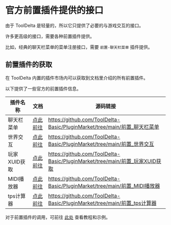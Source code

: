 # 官方前置插件提供的接口

由于 ToolDelta 是轻量的，所以它只提供了必要的与游戏交互的接口。

许多更高级的接口，需要各种前置插件提供。

比如，经典的聊天栏菜单的菜单注册接口，需要 `前置-聊天栏菜单` 插件提供。

## 前置插件的获取
在 ToolDelta 内置的插件市场内可以获取到文档里介绍的所有前置插件。

以下提供了一些官方的前置插件信息。

| 插件名称 | 文档 | 源码链接
| --- | --- | --- |
| 聊天栏菜单 | [点此前往](./聊天栏菜单) | https://github.com/ToolDelta-Basic/PluginMarket/tree/main/前置_聊天栏菜单 |
| 世界交互 | [点此前往](./世界交互) | https://github.com/ToolDelta-Basic/PluginMarket/tree/main/前置_世界交互 |
| 玩家XUID获取 | [点此前往](./玩家XUID获取) | https://github.com/ToolDelta-Basic/PluginMarket/tree/main/前置_玩家XUID获取 |
| MIDI播放器 | [点此前往](./MIDI播放器) | https://github.com/ToolDelta-Basic/PluginMarket/tree/main/前置_MIDI播放器 |
| tps计算器 | [点此前往](./tps计算器) | https://github.com/ToolDelta-Basic/PluginMarket/tree/main/前置_tps计算器 |

对于前置插件的调用，可前往 [此处](/plugin-dev/class-plugin/前置插件.md) 查看教程和示例。